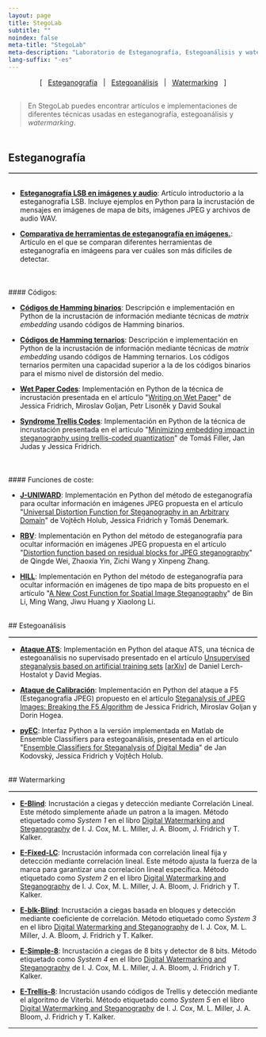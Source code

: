 ```yaml
---
layout: page
title: StegoLab
subtitle: "" 
noindex: false
meta-title: "StegoLab"
meta-description: "Laboratorio de Esteganografía, Estegoanálisis y watermarking"
lang-suffix: "-es"
---
```


<style>
    [id]::before {
        content: '';
        display: block;
        height:      70px;
        margin-top: -70px;
        visibility: hidden;
    }
</style>


<center style='margin-bottom:30px'>
[ &nbsp; <a href='#esteganografía'>Esteganografía</a> &nbsp;
| &nbsp; <a href='#estegoanálisis'>Estegoanálisis</a> &nbsp;  
| &nbsp; <a href='#watermarking'>Watermarking</a> &nbsp; ]
</center>


> En StegoLab puedes encontrar artículos e implementaciones de
> diferentes técnicas usadas en esteganografía, estegoanálisis y 
> *watermarking*.

<div style='margin-bottom:50px'></div>


## Esteganografía
<hr style='border:1px solid #ccc'>


<div style='margin-bottom:30px'></div>

- **[Esteganografía LSB en imágenes y audio](/stego/lab/intro/lsb-es)**: Artículo introductorio a la esteganografía LSB. Incluye ejemplos en Python para la incrustación de mensajes en imágenes de mapa de bits, imágenes JPEG y archivos de audio WAV.

- **[Comparativa de herramientas de esteganografía en imágenes.](/stego/aletheia/tool-comparison-es)**: Artículo en el que se comparan diferentes herramientas de esteganografía en imágeens para ver cuáles son más difíciles de detectar.


<div style='margin-bottom:50px'></div>
#### Códigos:

- **[Códigos de Hamming binarios](/stego/lab/codes/binary-hamming-es)**: Descripción e implementación en Python de la incrustación de información mediante técnicas de *matrix embedding* usando códigos de Hamming binarios. 


- **[Códigos de Hamming ternarios](/stego/lab/codes/ternary-hamming-es)**: Descripción e implementación en Python de la incrustación de información mediante técnicas de *matrix embedding* usando códigos de Hamming ternarios. Los códigos ternarios permiten una capacidad superior a la de los códigos binarios para el mismo nivel de distorsión del medio.


- **[Wet Paper Codes](https://github.com/daniellerch/stegolab/tree/master/codes/wet_paper_codes.py)**: Implementación en Python de la técnica de incrustación presentada en el artículo "[Writing on Wet Paper](http://www.ws.binghamton.edu/fridrich/Research/EI5681-33_WPC.pdf)" de Jessica Fridrich, Miroslav Goljan, Petr Lisoněk y David Soukal

- **[Syndrome Trellis Codes](https://github.com/daniellerch/stegolab/tree/master/codes/STC.py)**: Implementación en Python de la técnica de incrustación presentada en el artículo "[Minimizing embedding impact in steganography using trellis-coded quantization](https://doi.org/10.1117/12.838002)" de Tomáš Filler, Jan Judas y Jessica Fridrich.



<div style='margin-bottom:50px'></div>
#### Funciones de coste:

- **[J-UNIWARD](https://github.com/daniellerch/stegolab/tree/master/J-UNIWARD)**: 
  Implementación en Python del método de esteganografía para ocultar información en imágenes JPEG propuesta en el artículo "[Universal Distortion Function for Steganography in an Arbitrary Domain](https://link.springer.com/article/10.1186/1687-417X-2014-1)" de Vojtěch Holub, Jessica Fridrich y Tomáš Denemark. 

- **[RBV](https://github.com/daniellerch/stegolab/tree/master/J-RBV)**: 
  Implementación en Python del método de esteganografía para ocultar información en imágenes JPEG propuesta en el artículo "[Distortion function based on residual blocks for JPEG steganography](https://link.springer.com/article/10.1007/s11042-017-5053-7)" de Qingde Wei, Zhaoxia Yin, Zichi Wang y Xinpeng Zhang.


- **[HILL](https://github.com/daniellerch/stegolab/tree/master/HILL)**: 
  Implementación en Python del método de esteganografía para ocultar información en imágenes de tipo mapa de bits propuesto en el artículo "[A New Cost Function for Spatial Image Steganography](https://ieeexplore.ieee.org/document/7025854)" de Bin Li, Ming Wang, Jiwu Huang y Xiaolong Li.



<br>
## Estegoanálisis
<hr style='border:1px solid #ccc'>

- **[Ataque ATS](https://github.com/daniellerch/papers_code/tree/master/ATS)**: Implementación en Python del ataque ATS, una técnica de estegoanálisis no supervisado presentado en el artículo [Unsupervised steganalysis based on artificial training sets](https://www.sciencedirect.com/science/article/abs/pii/S0952197616000026) [[arXiv](https://arxiv.org/abs/2107.13862)] de Daniel Lerch-Hostalot y David Megías.

- **[Ataque de Calibración](https://github.com/daniellerch/stegolab/tree/master/calibration)**: Implementación en Python del ataque a F5 (Esteganografía JPEG) propuesto en el artículo [Steganalysis of JPEG Images: Breaking the F5 Algorithm](https://link.springer.com/chapter/10.1007/3-540-36415-3_20) de Jessica Fridrich, Miroslav Goljan y Dorin Hogea.

- **[pyEC](https://github.com/daniellerch/stegolab/tree/master/pyEC)**: Interfaz Python a la versión implementada en Matlab de Ensemble Classifiers para estegoanálisis, presentada en el artículo "[Ensemble Classifiers for Steganalysis of Digital Media](https://ieeexplore.ieee.org/document/6081929)" de Jan Kodovský, Jessica Fridrich y Vojtěch Holub.




<br>
## Watermarking
<hr style='border:1px solid #ccc'>

- **[E-Blind](/stego/lab/watermarking-methods/e-blind-es)**: Incrustación a ciegas y detección mediante Correlación Lineal. Este método simplemente añade un patron a la imagen. Método etiquetado como *System 1* en el libro [Digital Watermarking and Steganography](https://www.elsevier.com/books/digital-watermarking-and-steganography/cox/978-0-12-372585-1)  de I. J. Cox, M. L. Miller, J. A. Bloom, J. Fridrich y T. Kalker.

- **[E-Fixed-LC](/stego/lab/watermarking-methods/e-fixed-lc-es)**: Incrustación informada con correlación lineal fija y detección mediante correlación lineal. Este método ajusta la fuerza de la marca para garantizar una correlación lineal específica. Método etiquetado como *System 2* en el libro [Digital Watermarking and Steganography](https://www.elsevier.com/books/digital-watermarking-and-steganography/cox/978-0-12-372585-1)  de I. J. Cox, M. L. Miller, J. A. Bloom, J. Fridrich y T. Kalker.

- **[E-blk-Blind](/stego/lab/watermarking-methods/e-blk-blind-es)**: Incrustación a ciegas basada en bloques y detección mediante coeficiente de correlación. Método etiquetado como *System 3* en el libro [Digital Watermarking and Steganography](https://www.elsevier.com/books/digital-watermarking-and-steganography/cox/978-0-12-372585-1)  de I. J. Cox, M. L. Miller, J. A. Bloom, J. Fridrich y T. Kalker.

- **[E-Simple-8](/stego/lab/watermarking-methods/e-simple-8-es)**: Incrustación a ciegas de 8 bits y detector de 8 bits. Método etiquetado como *System 4* en el libro [Digital Watermarking and Steganography](https://www.elsevier.com/books/digital-watermarking-and-steganography/cox/978-0-12-372585-1)  de I. J. Cox, M. L. Miller, J. A. Bloom, J. Fridrich y T. Kalker.

- **[E-Trellis-8](/stego/lab/watermarking-methods/e-trellis-8-es)**: Incrustación usando códigos de Trellis y detección mediante el algoritmo de Viterbi. Método etiquetado como *System 5* en el libro [Digital Watermarking and Steganography](https://www.elsevier.com/books/digital-watermarking-and-steganography/cox/978-0-12-372585-1)  de I. J. Cox, M. L. Miller, J. A. Bloom, J. Fridrich y T. Kalker.






<hr>
<br><br>


